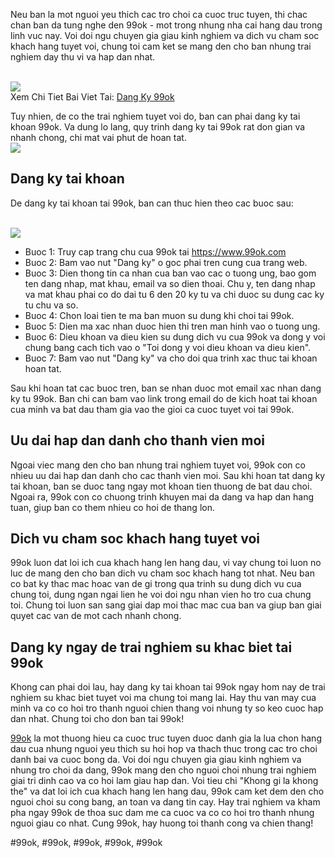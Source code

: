 <p>Neu ban la mot nguoi yeu thich cac tro choi ca cuoc truc tuyen, thi chac chan ban da tung nghe den 99ok - mot trong nhung nha cai hang dau trong linh vuc nay. Voi doi ngu chuyen gia giau kinh nghiem va dich vu cham soc khach hang tuyet voi, chung toi cam ket se mang den cho ban nhung trai nghiem day thu vi va hap dan nhat.</p><br><img src="https://99okz.net/wp-content/uploads/2025/02/dieu-kien-dang-ky-tai-khoan.jpg"></br>
Xem Chi Tiet Bai Viet Tai: <a href="https://99okz.net/dang-ky-99ok/">Dang Ky 99ok</a><p>Tuy nhien, de co the trai nghiem tuyet voi do, ban can phai dang ky tai khoan 99ok. Va dung lo lang, quy trinh dang ky tai 99ok rat don gian va nhanh chong, chi mat vai phut de hoan tat.<br><img src="https://99okz.net/wp-content/uploads/2025/02/dfd386026c5ec236b417a2af05aaf1b7.gif"></br><h2>Dang ky tai khoan</h2><p>De dang ky tai khoan tai 99ok, ban can thuc hien theo cac buoc sau:</p><br><img src="https://99okz.net/wp-content/uploads/2025/02/tim-hieu-cac-buoc-dang-ky-99ok.jpg"></br><ul>
<li>Buoc 1: Truy cap trang chu cua 99ok tai <a href="https://www.99ok.com">https://www.99ok.com</a></li>
<li>Buoc 2: Bam vao nut "Dang ky" o goc phai tren cung cua trang web.</li>
<li>Buoc 3: Dien thong tin ca nhan cua ban vao cac o tuong ung, bao gom ten dang nhap, mat khau, email va so dien thoai. Chu y, ten dang nhap va mat khau phai co do dai tu 6 den 20 ky tu va chi duoc su dung cac ky tu chu va so.</li>
<li>Buoc 4: Chon loai tien te ma ban muon su dung khi choi tai 99ok.</li>
<li>Buoc 5: Dien ma xac nhan duoc hien thi tren man hinh vao o tuong ung.</li>
<li>Buoc 6: Dieu khoan va dieu kien su dung dich vu cua 99ok va dong y voi chung bang cach tich vao o "Toi dong y voi dieu khoan va dieu kien".</li>
<li>Buoc 7: Bam vao nut "Dang ky" va cho doi qua trinh xac thuc tai khoan hoan tat.</li>
</ul><p>Sau khi hoan tat cac buoc tren, ban se nhan duoc mot email xac nhan dang ky tu 99ok. Ban chi can bam vao link trong email do de kich hoat tai khoan cua minh va bat dau tham gia vao the gioi ca cuoc tuyet voi tai 99ok.<h2>Uu dai hap dan danh cho thanh vien moi</h2><p>Ngoai viec mang den cho ban nhung trai nghiem tuyet voi, 99ok con co nhieu uu dai hap dan danh cho cac thanh vien moi. Sau khi hoan tat dang ky tai khoan, ban se duoc tang ngay mot khoan tien thuong de bat dau choi. Ngoai ra, 99ok con co chuong trinh khuyen mai da dang va hap dan hang tuan, giup ban co them nhieu co hoi de thang lon.</p><h2>Dich vu cham soc khach hang tuyet voi</h2><p>99ok luon dat loi ich cua khach hang len hang dau, vi vay chung toi luon no luc de mang den cho ban dich vu cham soc khach hang tot nhat. Neu ban co bat ky thac mac hoac van de gi trong qua trinh su dung dich vu cua chung toi, dung ngan ngai lien he voi doi ngu nhan vien ho tro cua chung toi. Chung toi luon san sang giai dap moi thac mac cua ban va giup ban giai quyet cac van de mot cach nhanh chong.<h2>Dang ky ngay de trai nghiem su khac biet tai 99ok</h2><p>Khong can phai doi lau, hay dang ky tai khoan tai 99ok ngay hom nay de trai nghiem su khac biet tuyet voi ma chung toi mang lai. Hay thu van may cua minh va co co hoi tro thanh nguoi chien thang voi nhung ty so keo cuoc hap dan nhat. Chung toi cho don ban tai 99ok!</p><p><a href="https://99okz.net/">99ok</a> la mot thuong hieu ca cuoc truc tuyen duoc danh gia la lua chon hang dau cua nhung nguoi yeu thich su hoi hop va thach thuc trong cac tro choi danh bai va cuoc bong da. Voi doi ngu chuyen gia giau kinh nghiem va nhung tro choi da dang, 99ok mang den cho nguoi choi nhung trai nghiem giai tri dinh cao va co hoi lam giau hap dan. Voi tieu chi "Khong gi la khong the" va dat loi ich cua khach hang len hang dau, 99ok cam ket dem den cho nguoi choi su cong bang, an toan va dang tin cay. Hay trai nghiem va kham pha ngay 99ok de thoa suc dam me ca cuoc va co co hoi tro thanh nhung nguoi giau co nhat. Cung 99ok, hay huong toi thanh cong va chien thang!</p>
#99ok, #99ok, #99ok, #99ok, #99ok
